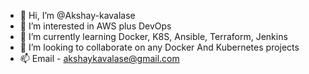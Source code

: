 - 👋 Hi, I’m @Akshay-kavalase
- 👀 I’m interested in AWS plus DevOps
- 🌱 I’m currently learning Docker, K8S, Ansible, Terraform, Jenkins
- 💞️ I’m looking to collaborate on any Docker And Kubernetes projects
- 📫 Email - akshaykavalase@gmail.com

<!---
Akshay-kavalase/Akshay-kavalase is a ✨ special ✨ repository because its `README.md` (this file) appears on your GitHub profile.
You can click the Preview link to take a look at your changes.
--->

